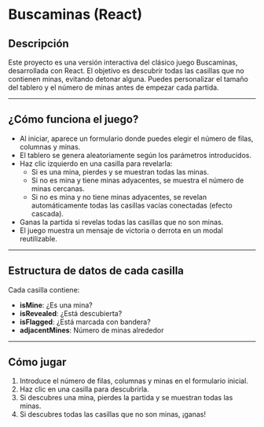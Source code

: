 # Buscaminas (React)

## Descripción
Este proyecto es una versión interactiva del clásico juego Buscaminas, desarrollada con React. El objetivo es descubrir todas las casillas que no contienen minas, evitando detonar alguna. Puedes personalizar el tamaño del tablero y el número de minas antes de empezar cada partida.

---

## ¿Cómo funciona el juego?
- Al iniciar, aparece un formulario donde puedes elegir el número de filas, columnas y minas.
- El tablero se genera aleatoriamente según los parámetros introducidos.
- Haz clic izquierdo en una casilla para revelarla:
  - Si es una mina, pierdes y se muestran todas las minas.
  - Si no es mina y tiene minas adyacentes, se muestra el número de minas cercanas.
  - Si no es mina y no tiene minas adyacentes, se revelan automáticamente todas las casillas vacías conectadas (efecto cascada).
- Ganas la partida si revelas todas las casillas que no son minas.
- El juego muestra un mensaje de victoria o derrota en un modal reutilizable.

---

## Estructura de datos de cada casilla
Cada casilla contiene:
- **isMine**: ¿Es una mina?
- **isRevealed**: ¿Está descubierta?
- **isFlagged**: ¿Está marcada con bandera?
- **adjacentMines**: Número de minas alrededor

---

## Cómo jugar
1. Introduce el número de filas, columnas y minas en el formulario inicial.
2. Haz clic en una casilla para descubrirla.
3. Si descubres una mina, pierdes la partida y se muestran todas las minas.
4. Si descubres todas las casillas que no son minas, ¡ganas!
